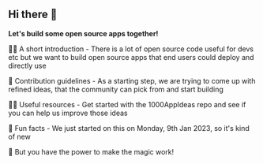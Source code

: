 ## Hi there 👋

**Let's build some open source apps together!**

🙋‍♀️ A short introduction - There is a lot of open source code useful for devs etc but we want to build open source apps that end users could deploy and directly use

🌈 Contribution guidelines - As a starting step, we are trying to come up with refined ideas, that the community can pick from and start building

👩‍💻 Useful resources - Get started with the 1000AppIdeas repo and see if you can help us improve those ideas

🍿 Fun facts - We just started on this on Monday, 9th Jan 2023, so it's kind of new

🧙 But you have the power to make the magic work!

